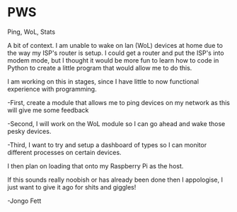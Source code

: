 # PWS
Ping, WoL, Stats

A bit of context.
I am unable to wake on lan (WoL) devices at home due to the way my ISP's router is setup.
I could get a router and put the ISP's into modem mode, but I thought it would be more fun
to learn how to code in Python to create a little program that would allow me to do this.

I am working on this in stages, since I have little to now functional experience with programming.<br>

-First, create a module that allows me to ping devices on my network as this will give me some feedback

-Second, I will work on the WoL module so I can go ahead and wake those pesky devices.

-Third, I want to try and setup a dashboard of types so I can monitor different processes on certain devices.

I then plan on loading that onto my Raspberry Pi as the host.

If this sounds really noobish or has already been done then I appologise, I just want to give it ago for shits and giggles!

-Jongo Fett
